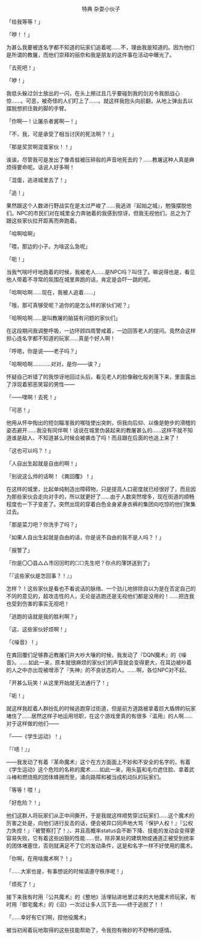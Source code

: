 <p align="center">特典 杂耍小伙子</p>

「给我等等！」

「咿！！」

为甚么我要被连名字都不知道的玩家们追着呢……不，理由我是知道的。因为他们是所谓的教屠，而他们崇拜的丽奈和我是朋友的这件事在活动中曝光了。

「去死吧！」

「咿！」

我低头躲过剑士放出的一闪，在头上擦过且几乎要碰到我的剑刃令我胆战心惊……。可恶，被奇怪的人们盯上了……。就这样我抱头向前翻，从地上弹出去以摆脱想抓住我的脚的手臂。

「你啊—！让屠杀者酱啊—！」

「不，我，可是承受了相当讨厌的死法啊？！」

「那是奖赏啊混蛋家伙！！」

诶诶，尽管我可是发出了像青蛙被压碎般的声音地死去的？……教屠这种人真是麻烦得要命呢。话说人好多啊！

「混蛋，逃进城里去了！」

「追！」

果然跟这个人数进行野战实在是太过严峻了……我逃进『起始之城』，勉强摆脱他们。NPC的市民们对在城里全力奔驰着的我感到惊讶，但我无视他们，总之为了跟这些家伙拉开距离而奔跑着。

「哈啊哈啊」

「喂，那边的小子。为啥这么急呢」

「呃！」

当我气喘吁吁地跑着的时候，我被老人……是NPC吗？叫住了。嘛说得也是，看见他人带着不寻常的氛围在城里奔跑的话，肯定是会吓一跳的呢。

「哈啊哈啊……现在，我被人追着……」

「哦，那可真够受呢？追你的是怎么样的家伙们呢？」

「哈啊哈啊……是叫教屠的脑袋有问题的家伙们」

在这段期间我调整呼吸，一边环顾四周警戒着，一边回答老人的提问。竟然会这样担心连名字都不知道的玩家……真是个好人啊！

「呼嗯，你是说——老子吗？」

「哈啊哈啊…………对对，是你——诶？」

怀疑自己听错了的我惊讶地回过头后，看见老人的脸像融化般剥落下来，里面露出了浮现着邪恶笑容的男性——

「——嘿啊！去死！」

「可恶！」

他用从怀中掏出的短剑瞄准我的喉咙使出突刺，但我向后仰、以像是鲍步的滑稽的姿态避开……我没有同伴啊！话说在城里伪装起来的教屠甚么的……这样不就不知道谁是敌人、不知道甚么时候会被袭击了吗！而且跟在后面的也追上来了！

「这也可以吗？！」

「人自出生起就是自由的啊！」

「别说这么帅的话啊！《粪回覆》！」

在这样的城里，比起单纯制造出障碍物，只是提高人口密度就已经很好了，而且因为那些家伙会走向对手的，所以就更好了……由于人数突然增多，现在街道的顺畅程度也一下子变差了。突然出现的穿着白色全身紧身衣裤的集团向吃惊的他们聚集过去。

「那是菜刀吧？你洗手了吗？」

「如果人自出生起就是自由的话，你是说不自由的我不是人吗？！」

「报警了」

「你是〇〇县△△市⊠⊠町的☐☐先生吧？你点的薄饼送到了」

「『这些家伙是怎回事？！』」

怎样？！这些家伙是看也不看说话的脉络、一个劲儿地排除自以为是在否定自己的不同的意见的，超攻击性的人，无论是逃跑还是无视他们都是没用的！……把连我也受到伤害的事实无视吧！

「逃跑的话就是我的胜利啊？」

「这、这些家伙好烦啊！」

「《噪音》！」

在粪回覆们足够靠近教屠们并大吵大嚷的时候，我发动了『DQN魔术』的《噪音》。……如此一来，原本就很麻烦的家伙们的声音就会变得更大，在耳边被吵着的人之中亦出现被增添了『失神』的不良状态的人。……啊，各位NPC对不起。

「开甚么玩笑！从这里开始就无法通行了！」

「呃！」

就这样我趁着人群纷乱的时候逃跑穿过街道，但是前方道路被拿着巨大盾牌的玩家堵住了……居然这样子地运用坦职，在这个游戏里真的有很多『滥用』的人啊……对于这样做的他们——

「——《学生运动》！」

「『啧！』」

——我发动了有着『革命魔术』这个在方方面面上不妙和不安全的名字的，有着《学生运动》这个危险的名称的魔术……如此一来，用头盔和毛巾遮住脸、拿着武斗棒和燃烧瓶的团体蜂拥而至，涌向路障和被当成机动队的玩家们。

「等等！喂！」

「好危险？！」

他们这群人将玩家们从正中间撕开，于是我就这样顺势穿过玩家们……这个魔术的厉害之处是，向他们进行反击的话，便会被异口同声地大骂『保护人权！』『公权力失控！』『被警察打了！』、并且高概率status会不断下降、技能的发动会变得更容易失败，它有着这些凶狠的性能……但，除非某处的建筑物或通道正被受到统率的团体堵塞住，否则就满足不了它的发动条件，这是和名字一样不好使用的魔术。

「你啊，在用啥魔术啊？！」

「……大家也是，有事想说的时候请遵守秩序呢！」

「烦死了！」

接下来我有时用『公共魔术』的《整地》活埋钻进地里过来的大地魔术师玩家，有时用『御宅魔术』的《沼》一次过让多人沉下去——终于逃脱了！！

「……幸好有它们啊，捏他役魔术」

被当初闹着玩地取得的这些技能帮助了，令我抱有微妙的不舒畅的感情。

